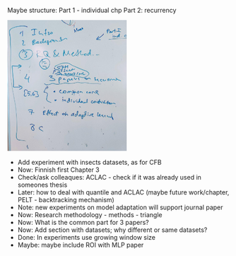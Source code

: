 

Maybe structure: Part 1 - individual chp Part 2: recurrency

<img src='./www/meeteing_21aug2021.jpg' width=270px>


- Add experiment with insects datasets, as for CFB 
- Now: Finnish first Chapter 3
- Check/ask colleaques: ACLAC - check if it was already used in someones thesis
- Later: how to deal with quantile and ACLAC (maybe future work/chapter, PELT - backtracking mechanism)
- Note: new experiments on model adaptation will support journal paper
- Now: Research methodology - methods - triangle
- Now: What is the common part for 3 papers?
- Now: Add section with datasets; why different or same datasets?
- Done: In experiments use growing window size
- Maybe: maybe include ROI with MLP paper 
